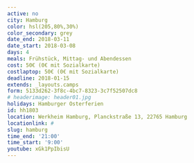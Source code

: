 ```yaml
---
active: no
city: Hamburg
color: hsl(205,80%,30%)
color_secondary: grey
date_end: 2018-03-11
date_start: 2018-03-08
days: 4
meals: Frühstück, Mittag- und Abendessen
cost: 50€ (0€ mit Sozialkarte)
costlaptop: 50€ (0€ mit Sozialkarte)
deadline: 2018-01-15
extends: _layouts.camps
form: 5133d262-3f8c-4bc7-8323-3c7f52507dc8
# headerimage: header01.jpg
holidays: Hamburger Osterferien
id: hh1803
location: Werkheim Hamburg, Planckstraße 13, 22765 Hamburg
locationlink: #
slug: hamburg
time_end: '21:00'
time_start: '9:00'
youtube: xGk1PpIbisU
---
```

